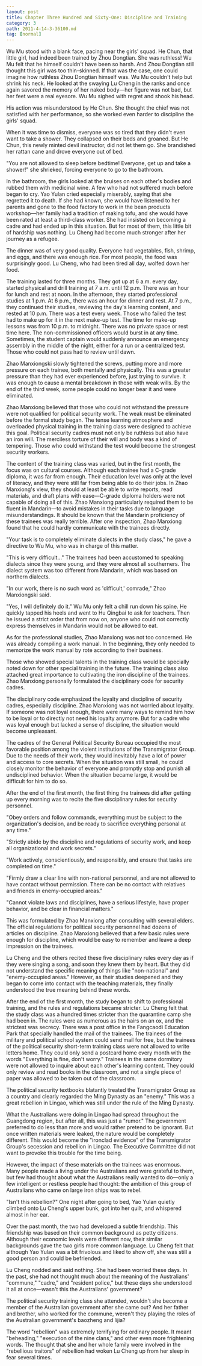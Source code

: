 ```yaml
---
layout: post
title: Chapter Three Hundred and Sixty-One: Discipline and Training
category: 3
path: 2011-4-14-3-36100.md
tag: [normal]
---
```


Wu Mu stood with a blank face, pacing near the girls' squad. He Chun, that little girl, had indeed been trained by Zhou Dongtian. She was ruthless! Wu Mu felt that he himself couldn't have been so harsh. And Zhou Dongtian still thought this girl was too thin-skinned. If that was the case, one could imagine how ruthless Zhou Dongtian himself was. Wu Mu couldn't help but shrink his neck. He looked at the swaying Lu Cheng in the ranks and once again savored the memory of her naked body—her figure was not bad, but her feet were a real eyesore. Wu Mu sighed with regret and shook his head.

His action was misunderstood by He Chun. She thought the chief was not satisfied with her performance, so she worked even harder to discipline the girls' squad.

When it was time to dismiss, everyone was so tired that they didn't even want to take a shower. They collapsed on their beds and groaned. But He Chun, this newly minted devil instructor, did not let them go. She brandished her rattan cane and drove everyone out of bed.

"You are not allowed to sleep before bedtime! Everyone, get up and take a shower!" she shrieked, forcing everyone to go to the bathroom.

In the bathroom, the girls looked at the bruises on each other's bodies and rubbed them with medicinal wine. A few who had not suffered much before began to cry. Yao Yulan cried especially miserably, saying that she regretted it to death. If she had known, she would have listened to her parents and gone to the food factory to work in the bean products workshop—her family had a tradition of making tofu, and she would have been rated at least a third-class worker. She had insisted on becoming a cadre and had ended up in this situation. But for most of them, this little bit of hardship was nothing. Lu Cheng had become much stronger after her journey as a refugee.

The dinner was of very good quality. Everyone had vegetables, fish, shrimp, and eggs, and there was enough rice. For most people, the food was surprisingly good. Lu Cheng, who had been tired all day, wolfed down her food.

The training lasted for three months. They got up at 6 a.m. every day, started physical and drill training at 7 a.m. until 12 p.m. There was an hour for lunch and rest at noon. In the afternoon, they started professional studies at 1 p.m. At 6 p.m., there was an hour for dinner and rest. At 7 p.m., they continued their studies, reviewing the day's learning content, and rested at 10 p.m. There was a test every week. Those who failed the test had to make up for it in the next make-up test. The time for make-up lessons was from 10 p.m. to midnight. There was no private space or rest time here. The non-commissioned officers would burst in at any time. Sometimes, the student captain would suddenly announce an emergency assembly in the middle of the night, either for a run or a centralized test. Those who could not pass had to review until dawn.

Zhao Manxiongski slowly tightened the screws, putting more and more pressure on each trainee, both mentally and physically. This was a greater pressure than they had ever experienced before, just trying to survive. It was enough to cause a mental breakdown in those with weak wills. By the end of the third week, some people could no longer bear it and were eliminated.

Zhao Manxiong believed that those who could not withstand the pressure were not qualified for political security work. The weak must be eliminated before the formal study began. The tense learning atmosphere and overloaded physical training in the training class were designed to achieve this goal. Political security cadres must not only be ruthless but also have an iron will. The merciless torture of their will and body was a kind of tempering. Those who could withstand the test would become the strongest security workers.

The content of the training class was varied, but in the first month, the focus was on cultural courses. Although each trainee had a C-grade diploma, it was far from enough. Their education level was only at the level of literacy, and they were still far from being able to do their jobs. In Zhao Manxiong's view, they should at least be able to write reports, read materials, and draft plans with ease—C-grade diploma holders were not capable of doing all of this. Zhao Manxiong particularly required them to be fluent in Mandarin—to avoid mistakes in their tasks due to language misunderstandings. It should be known that the Mandarin proficiency of these trainees was really terrible. After one inspection, Zhao Manxiong found that he could hardly communicate with the trainees directly.

"Your task is to completely eliminate dialects in the study class," he gave a directive to Wu Mu, who was in charge of this matter.

"This is very difficult..." The trainees had been accustomed to speaking dialects since they were young, and they were almost all southerners. The dialect system was too different from Mandarin, which was based on northern dialects.

"In our work, there is no such word as 'difficult,' comrade," Zhao Manxiongski said.

"Yes, I will definitely do it." Wu Mu only felt a chill run down his spine. He quickly tapped his heels and went to Hu Qingbai to ask for teachers. Then he issued a strict order that from now on, anyone who could not correctly express themselves in Mandarin would not be allowed to eat.

As for the professional studies, Zhao Manxiong was not too concerned. He was already compiling a work manual. In the beginning, they only needed to memorize the work manual by rote according to their business.

Those who showed special talents in the training class would be specially noted down for other special training in the future. The training class also attached great importance to cultivating the iron discipline of the trainees. Zhao Manxiong personally formulated the disciplinary code for security cadres.

The disciplinary code emphasized the loyalty and discipline of security cadres, especially discipline. Zhao Manxiong was not worried about loyalty. If someone was not loyal enough, there were many ways to remind him how to be loyal or to directly not need his loyalty anymore. But for a cadre who was loyal enough but lacked a sense of discipline, the situation would become unpleasant.

The cadres of the General Political Security Bureau occupied the most favorable position among the violent institutions of the Transmigrator Group. Due to the needs of their work, they would inevitably have a lot of power and access to core secrets. When the situation was still small, he could closely monitor the behavior of everyone and promptly stop and punish all undisciplined behavior. When the situation became large, it would be difficult for him to do so.

After the end of the first month, the first thing the trainees did after getting up every morning was to recite the five disciplinary rules for security personnel.

"Obey orders and follow commands, everything must be subject to the organization's decision, and be ready to sacrifice everything personal at any time."

"Strictly abide by the discipline and regulations of security work, and keep all organizational and work secrets."

"Work actively, conscientiously, and responsibly, and ensure that tasks are completed on time."

"Firmly draw a clear line with non-national personnel, and are not allowed to have contact without permission. There can be no contact with relatives and friends in enemy-occupied areas."

"Cannot violate laws and disciplines, have a serious lifestyle, have proper behavior, and be clear in financial matters."

This was formulated by Zhao Manxiong after consulting with several elders. The official regulations for political security personnel had dozens of articles on discipline. Zhao Manxiong believed that a few basic rules were enough for discipline, which would be easy to remember and leave a deep impression on the trainees.

Lu Cheng and the others recited these five disciplinary rules every day as if they were singing a song, and soon they knew them by heart. But they did not understand the specific meaning of things like "non-national" and "enemy-occupied areas." However, as their studies deepened and they began to come into contact with the teaching materials, they finally understood the true meaning behind these words.

After the end of the first month, the study began to shift to professional training, and the rules and regulations became stricter. Lu Cheng felt that the study class was a hundred times stricter than the quarantine camp she had been in. The rules were as numerous as the hairs on an ox, and the strictest was secrecy. There was a post office in the Fangcaodi Education Park that specially handled the mail of the trainees. The trainees of the military and political school system could send mail for free, but the trainees of the political security short-term training class were not allowed to write letters home. They could only send a postcard home every month with the words "Everything is fine, don't worry." Trainees in the same dormitory were not allowed to inquire about each other's learning content. They could only review and read books in the classroom, and not a single piece of paper was allowed to be taken out of the classroom.

The political security textbooks blatantly treated the Transmigrator Group as a country and clearly regarded the Ming Dynasty as an "enemy." This was a great rebellion in Lingao, which was still under the rule of the Ming Dynasty.

What the Australians were doing in Lingao had spread throughout the Guangdong region, but after all, this was just a "rumor." The government preferred to do less than more and would rather pretend to be ignorant. But once written materials were leaked, the nature would be completely different. This would become the "ironclad evidence" of the Transmigrator Group's secession and rebellion in Lingao. The Executive Committee did not want to provoke this trouble for the time being.

However, the impact of these materials on the trainees was enormous. Many people made a living under the Australians and were grateful to them, but few had thought about what the Australians really wanted to do—only a few intelligent or restless people had thought: the ambition of this group of Australians who came on large iron ships was to rebel.

"Isn't this rebellion?" One night after going to bed, Yao Yulan quietly climbed onto Lu Cheng's upper bunk, got into her quilt, and whispered almost in her ear.

Over the past month, the two had developed a subtle friendship. This friendship was based on their common background as petty citizens. Although their economic levels were different now, their similar backgrounds gave the two girls more common language. Lu Cheng felt that although Yao Yulan was a bit frivolous and liked to show off, she was still a good person and could be befriended.

Lu Cheng nodded and said nothing. She had been worried these days. In the past, she had not thought much about the meaning of the Australians' "commune," "cadre," and "resident police," but these days she understood it all at once—wasn't this the Australians' government?

The political security training class she attended, wouldn't she become a member of the Australian government after she came out? And her father and brother, who worked for the commune, weren't they playing the roles of the Australian government's baozheng and lijia?

The word "rebellion" was extremely terrifying for ordinary people. It meant "beheading," "execution of the nine clans," and other even more frightening words. The thought that she and her whole family were involved in the "rebellious traitors" of rebellion had woken Lu Cheng up from her sleep in fear several times.